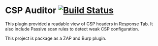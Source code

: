 # CSP Auditor [![Build Status](https://travis-ci.org/GoSecure/csp-auditor.png)](https://travis-ci.org/GoSecure/csp-auditor)

This plugin provided a readable view of CSP headers in Response Tab. It also include Passive scan rules to detect weak CSP configuration.

This project is package as a ZAP and Burp plugin.
